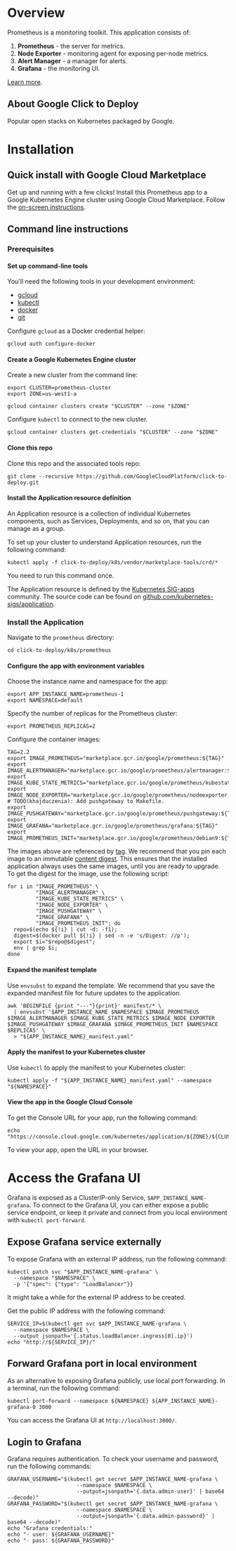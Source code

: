 # Overview

Prometheus is a monitoring toolkit. This application consists of:

1.  **Prometheus** - the server for metrics.
1.  **Node Exporter** - monitoring agent for exposing per-node metrics.
1.  **Alert Manager** - a manager for alerts.
1.  **Grafana** - the monitoring UI.

[Learn more](https://prometheus.io/).

## About Google Click to Deploy

Popular open stacks on Kubernetes packaged by Google.

# Installation

## Quick install with Google Cloud Marketplace

Get up and running with a few clicks! Install this Prometheus app to a
Google Kubernetes Engine cluster using Google Cloud Marketplace. Follow the
[on-screen instructions](https://console.cloud.google.com/marketplace/details/google/prometheus).

## Command line instructions

### Prerequisites

#### Set up command-line tools

You'll need the following tools in your development environment:
- [gcloud](https://cloud.google.com/sdk/gcloud/)
- [kubectl](https://kubernetes.io/docs/reference/kubectl/overview/)
- [docker](https://docs.docker.com/install/)
- [git](https://git-scm.com/book/en/v2/Getting-Started-Installing-Git)

Configure `gcloud` as a Docker credential helper:

```shell
gcloud auth configure-docker
```

#### Create a Google Kubernetes Engine cluster

Create a new cluster from the command line:

```shell
export CLUSTER=prometheus-cluster
export ZONE=us-west1-a

gcloud container clusters create "$CLUSTER" --zone "$ZONE"
```

Configure `kubectl` to connect to the new cluster.

```shell
gcloud container clusters get-credentials "$CLUSTER" --zone "$ZONE"
```

#### Clone this repo

Clone this repo and the associated tools repo:

```shell
git clone --recursive https://github.com/GoogleCloudPlatform/click-to-deploy.git
```

#### Install the Application resource definition

An Application resource is a collection of individual Kubernetes components,
such as Services, Deployments, and so on, that you can manage as a group.

To set up your cluster to understand Application resources, run the following command:

```shell
kubectl apply -f click-to-deploy/k8s/vendor/marketplace-tools/crd/*
```

You need to run this command once.

The Application resource is defined by the
[Kubernetes SIG-apps](https://github.com/kubernetes/community/tree/master/sig-apps)
community. The source code can be found on
[github.com/kubernetes-sigs/application](https://github.com/kubernetes-sigs/application).

### Install the Application

Navigate to the `prometheus` directory:

```shell
cd click-to-deploy/k8s/prometheus
```

#### Configure the app with environment variables

Choose the instance name and namespace for the app:

```shell
export APP_INSTANCE_NAME=prometheus-1
export NAMESPACE=default
```

Specify the number of replicas for the Prometheus cluster:

```shell
export PROMETHEUS_REPLICAS=2
```

Configure the container images:

```shell
TAG=2.2
export IMAGE_PROMETHEUS="marketplace.gcr.io/google/prometheus:${TAG}"
export IMAGE_ALERTMANAGER="marketplace.gcr.io/google/prometheus/alertmanager:${TAG}"
export IMAGE_KUBE_STATE_METRICS="marketplace.gcr.io/google/prometheus/kubestatemetrics:${TAG}"
export IMAGE_NODE_EXPORTER="marketplace.gcr.io/google/prometheus/nodeexporter:${TAG}"
# TODO(khajduczenia): Add pushgateway to Makefile.
export IMAGE_PUSHGATEWAY="marketplace.gcr.io/google/prometheus/pushgateway:${TAG}"
export IMAGE_GRAFANA="marketplace.gcr.io/google/prometheus/grafana:${TAG}"
export IMAGE_PROMETHEUS_INIT="marketplace.gcr.io/google/prometheus/debian9:${TAG}"
```

The images above are referenced by
[tag](https://docs.docker.com/engine/reference/commandline/tag). We recommend
that you pin each image to an immutable
[content digest](https://docs.docker.com/registry/spec/api/#content-digests).
This ensures that the installed application always uses the same images,
until you are ready to upgrade. To get the digest for the image, use the
following script:

```shell
for i in "IMAGE_PROMETHEUS" \
         "IMAGE_ALERTMANAGER" \
         "IMAGE_KUBE_STATE_METRICS" \
         "IMAGE_NODE_EXPORTER" \
         "IMAGE_PUSHGATEWAY" \
         "IMAGE_GRAFANA" \
         "IMAGE_PROMETHEUS_INIT"; do
  repo=$(echo ${!i} | cut -d: -f1);
  digest=$(docker pull ${!i} | sed -n -e 's/Digest: //p');
  export $i="$repo@$digest";
  env | grep $i;
done
```

#### Expand the manifest template

Use `envsubst` to expand the template. We recommend that you save the
expanded manifest file for future updates to the application.

```shell
awk 'BEGINFILE {print "---"}{print}' manifest/* \
  | envsubst '$APP_INSTANCE_NAME $NAMESPACE $IMAGE_PROMETHEUS $IMAGE_ALERTMANAGER $IMAGE_KUBE_STATE_METRICS $IMAGE_NODE_EXPORTER $IMAGE_PUSHGATEWAY $IMAGE_GRAFANA $IMAGE_PROMETHEUS_INIT $NAMESPACE  $REPLICAS' \
  > "${APP_INSTANCE_NAME}_manifest.yaml"
```

#### Apply the manifest to your Kubernetes cluster

Use `kubectl` to apply the manifest to your Kubernetes cluster:

```shell
kubectl apply -f "${APP_INSTANCE_NAME}_manifest.yaml" --namespace "${NAMESPACE}"
```

#### View the app in the Google Cloud Console

To get the Console URL for your app, run the following command:

```shell
echo "https://console.cloud.google.com/kubernetes/application/${ZONE}/${CLUSTER}/${NAMESPACE}/${APP_INSTANCE_NAME}"
```

To view your app, open the URL in your browser.

# Access the Grafana UI

Grafana is exposed as a ClusterIP-only Service, `$APP_INSTANCE_NAME-grafana`.
To connect to the Grafana UI, you can either expose a public service endpoint, or keep it private and connect from you local environment with `kubectl port-forward`.

## Expose Grafana service externally

To expose Grafana with an external IP address, run the following command:

```shell
kubectl patch svc "$APP_INSTANCE_NAME-grafana" \
  --namespace "$NAMESPACE" \
  -p '{"spec": {"type": "LoadBalancer"}}
```

It might take a while for the external IP address to be created.

Get the public IP address with the following command:

```shell
SERVICE_IP=$(kubectl get svc $APP_INSTANCE_NAME-grafana \
  --namespace $NAMESPACE \
  --output jsonpath='{.status.loadBalancer.ingress[0].ip}')
echo "http://${SERVICE_IP}/"
```

## Forward Grafana port in local environment

As an alternative to exposing Grafana publicly, use local port forwarding.
In a terminal, run the following command:

```shell
kubectl port-forward --namespace ${NAMESPACE} ${APP_INSTANCE_NAME}-grafana-0 3000
```

You can access the Grafana UI at `http://localhost:3000/`.

## Login to Grafana

Grafana requires authentication. To check your username and password, run the following commands:

```shell
GRAFANA_USERNAME="$(kubectl get secret $APP_INSTANCE_NAME-grafana \
                      --namespace $NAMESPACE \
                      --output=jsonpath='{.data.admin-user}' | base64 --decode)"
GRAFANA_PASSWORD="$(kubectl get secret $APP_INSTANCE_NAME-grafana \
                      --namespace $NAMESPACE \
                      --output=jsonpath='{.data.admin-password}' | base64 --decode)"
echo "Grafana credentials:"
echo "- user: ${GRAFANA_USERNAME}"
echo "- pass: ${GRAFANA_PASSWORD}"
```

